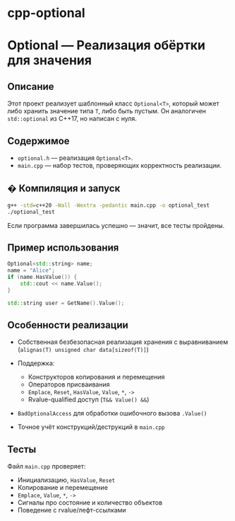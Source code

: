# cpp-optional

# Optional<T> — Реализация обёртки для значения

##  Описание

Этот проект реализует шаблонный класс `Optional<T>`, который может либо хранить значение типа `T`, либо быть пустым. Он аналогичен `std::optional` из C++17, но написан с нуля.

##  Содержимое

* `optional.h` — реализация `Optional<T>`.
* `main.cpp` — набор тестов, проверяющих корректность реализации.

## � Компиляция и запуск

```bash
g++ -std=c++20 -Wall -Wextra -pedantic main.cpp -o optional_test
./optional_test
```

Если программа завершилась успешно — значит, все тесты пройдены.

##  Пример использования

```cpp
Optional<std::string> name;
name = "Alice";
if (name.HasValue()) {
    std::cout << name.Value();
}
```

```cpp
std::string user = GetName().Value();
```

##  Особенности реализации

* Собственная безбезопасная реализация хранения с выравниванием (`alignas(T) unsigned char data[sizeof(T)]`)
* Поддержка:

  * Конструкторов копирования и перемещения
  * Операторов присваивания
  * `Emplace`, `Reset`, `HasValue`, `Value`, `*`, `->`
  * Rvalue-qualified доступ (`T&& Value() &&`)
* `BadOptionalAccess` для обработки ошибочного вызова `.Value()`
* Точное учёт конструкций/деструкций в `main.cpp`

##  Тесты

Файл `main.cpp` проверяет:

* Инициализацию, `HasValue`, `Reset`
* Копирование и перемещение
* `Emplace`, `Value`, `*`, `->`
* Сигналы про состояние и количество объектов
* Поведение с rvalue/лефт-ссылками



